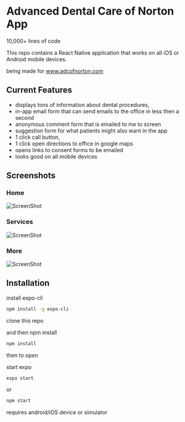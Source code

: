 # Advanced Dental Care of Norton App

10,000+ lines of code

This repo contains a React Native application that works on all iOS or Android mobile devices.

being made for www.adcofnorton.com

## Current Features

- displays tons of information about dental procedures,
- in-app email form that can send emails to the office in less then a second
- anonymous comment form that is emailed to me to screen
- suggestion form for what patients might also want in the app
- 1 click call button,
- 1 click open directions to office in google maps
- opens links to consent forms to be emailed
- looks good on all mobile devices

## Screenshots

### Home

![ScreenShot](https://user-images.githubusercontent.com/42984214/64983893-96985780-d88f-11e9-9ad5-61490af4d474.png)

### Services

![ScreenShot](https://user-images.githubusercontent.com/42984214/64983892-95672a80-d88f-11e9-811e-1711c5870bb0.png)

### More

![ScreenShot](https://user-images.githubusercontent.com/42984214/64983895-97c98480-d88f-11e9-9246-f0ac636ab4a2.png)

## Installation

install expo-cli

```bash
npm install -g expo-cli
```

clone this repo

and then npm install

```bash
npm install
```

then to open

start expo

```bash
expo start
```

or

```bash
npm start
```

requires android/iOS device or simulator
